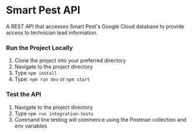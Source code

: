 # Smart Pest API

A REST API that accesses Smart Pest's Google Cloud database to provide access to technician lead information.

### Run the Project Locally

1. Clone the project into your preferred directory
2. Navigate to the project directory
3. Type `npm install`
4. Type: `npm run dev` or `npm start`

### Test the API

1. Navigate to the project directory
2. Type `npm run integration-tests`
3. Command line testing will commence using the Postman collection and env variables
